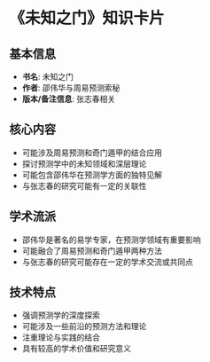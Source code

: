 # 《未知之门》知识卡片

## 基本信息
- **书名**: 未知之门
- **作者**: 邵伟华与周易预测索秘
- **版本/备注信息**: 张志春相关

## 核心内容
- 可能涉及周易预测和奇门遁甲的结合应用
- 探讨预测学中的未知领域和深层理论
- 可能包含邵伟华在预测学方面的独特见解
- 与张志春的研究可能有一定的关联性

## 学术流派
- 邵伟华是著名的易学专家，在预测学领域有重要影响
- 可能融合了周易预测和奇门遁甲两种方法
- 与张志春的研究可能存在一定的学术交流或共同点

## 技术特点
- 强调预测学的深度探索
- 可能涉及一些前沿的预测方法和理论
- 注重理论与实践的结合
- 具有较高的学术价值和研究意义